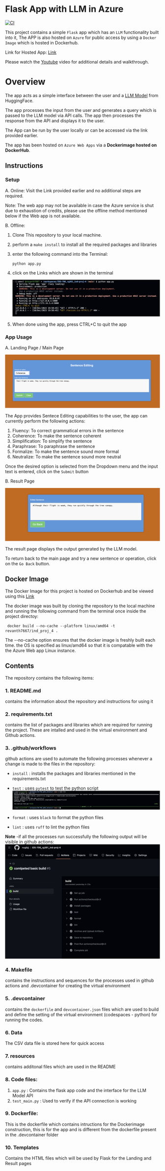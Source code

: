 # Flask App with LLM in Azure
[![CI](https://github.com/nogibjj/IDS-706_rg361_ind-proj-4/actions/workflows/cicd.yml/badge.svg)](https://github.com/nogibjj/IDS-706_rg361_ind-proj-4/actions/workflows/cicd.yml)

This project contains a simple ``Flask`` app which has an ``LLM`` functionality built into it, The APP is also hosted on ``Azure`` for public access by using a ``Docker Image`` which is hosted in Dockerhub.

Link for Hosted App: [Link](https://rg361-ind4.azurewebsites.net/)

Please watch the [Youtube](https://youtu.be/rVuOvAZmaas) video for additional details and walkthrough.

# Overview
The app acts as a simple interface between the user and a [LLM Model](https://huggingface.co/grammarly/coedit-large) from HuggingFace.

The app processes the input from the user and generates a query which is passed to the LLM model via API calls.
The app then processes the response from the API and displays it to the user.

The App can be run by the user locally or can be accessed via the link provided earlier.

The app has been hosted on ``Azure Web Apps`` via a **Dockerimage hosted on DockerHub**.

## Instructions

### Setup
A. Online: Visit the Link provided earlier and no additional steps are required.

Note: The web app may not be available in case the Azure service is shut due to exhaustion of credits, please use the offline method mentioned below if the Web app is not available.

B. Offline:
   1. Clone This repository to your local machine.
   2. perform a ``make install`` to install all the required packages and libraries
   3. enter the following command into the Terminal:
      ```console
      python app.py
      ```
   5. click on the Links which are shown in the terminal

      ![app_local](resources/app_local.png)
   6. When done using the app, press CTRL+C to quit the app

### App Usage

A. Landing Page / Main Page

![app_local](resources/app_in.png)

The App provides Sentece Editing capabilities to the user, the app can currently perform the following actions:
1. Fluency: To correct grammatical errors in the sentence
2. Coherence: To make the sentence coherent
3. Simplification: To simplify the sentence
5. Paraphrase: To paraphrase the sentence
6. Formalize: To make the sentence sound more formal
7. Neutralize: To make the sentence sound more neutral

Once the desired option is selected from the Dropdown menu and the input text is entered, click on the ``Submit`` button

B. Result Page

![app_local](resources/app_out.png)

The result page displays the output generated by the LLM model.

To return back to the main page and try a new sentence or operation, click on the `Go Back` button.

## Docker Image
The Docker Image for this project is hosted on Dockerhub and be viewed using this [Link](https://hub.docker.com/repository/docker/revanth7667/ind_proj_4/general)

The docker image was built by cloning the repository to the local machine and running the following command from the terminal once inside the project directoy:

```Console
 docker build --no-cache --platform linux/amd64 -t revanth7667/ind_proj_4 .
```

The --no-cache option ensures that the docker image is freshly built each time.
the OS is specified as linux/amd64 so that it is compatable with the the Azure Web app Linux instance.

## Contents
The repository contains the following items:

### 1. README.md
   contains the information about the repository and instructions for using it
   
### 2. requirements.txt
   contains the list of packages and libraries which are required for running the project. These are intalled and used in the virtual environment and Github actions.
   
### 3. .github/workflows
   github actions are used to automate the following processes whenever a change is made to the files in the repository:
   - ``install`` : installs the packages and libraries mentioned in the requirements.txt
   - ``test`` : uses ``pytest`` to test the python script
      ![Test Execution](resources/test.png)
     
   - ``format`` : uses ``black`` to format the python files
   - ``lint`` : uses ``ruff`` to lint the python files
   
     
   **Note** -if all the processes run successfully the following output will be visible in github actions:
   ![Success Build](resources/build.png)
   
### 4. Makefile
   contains the instructions and sequences for the processes used in github actions and .devcontainer for creating the virtual environment
   
### 5. .devcontainer
   contains the ``dockerfile`` and ``devcontainer.json`` files which are used to build and define the setting of the virtual environment (codespaces - python) for running the codes.

### 6. Data
   The CSV data file is stored here for quick access

### 7. resources 
   contains additonal files which are used in the README

### 8. Code files:
1. ``app.py`` : Contains the flask app code and the interface for the LLM Model API
2. ``test_main.py`` : Used to verify if the API connection is working

### 9. Dockerfile:
This is the dockerfile which contains intructions for the Dockerimage construction, this is for the app and is different from the dockerfile present in the .devcontainer folder

### 10. Templates
Contains the HTML files which will be used by Flask for the Landing and Result pages


   
